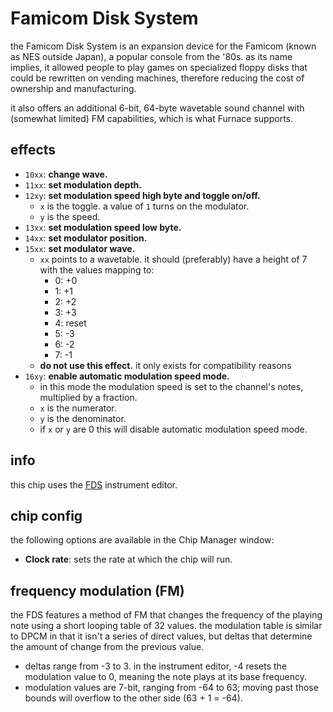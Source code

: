 # Famicom Disk System

the Famicom Disk System is an expansion device for the Famicom (known as NES outside Japan), a popular console from the '80s. as its name implies, it allowed people to play games on specialized floppy disks that could be rewritten on vending machines, therefore reducing the cost of ownership and manufacturing.

it also offers an additional 6-bit, 64-byte wavetable sound channel with (somewhat limited) FM capabilities, which is what Furnace supports.

## effects

- `10xx`: **change wave.**
- `11xx`: **set modulation depth.**
- `12xy`: **set modulation speed high byte and toggle on/off.**
  - `x` is the toggle. a value of `1` turns on the modulator.
  - `y` is the speed.
- `13xx`: **set modulation speed low byte.**
- `14xx`: **set modulator position.**
- `15xx`: **set modulator wave.**
  - `xx` points to a wavetable. it should (preferably) have a height of 7 with the values mapping to:
    - 0: +0
    - 1: +1
    - 2: +2
    - 3: +3
    - 4: reset
    - 5: -3
    - 6: -2
    - 7: -1
  - **do not use this effect.** it only exists for compatibility reasons
- `16xy`: **enable automatic modulation speed mode.**
  - in this mode the modulation speed is set to the channel's notes, multiplied by a fraction.
  - `x` is the numerator.
  - `y` is the denominator.
  - if `x` or `y` are 0 this will disable automatic modulation speed mode.

## info

this chip uses the [FDS](../4-instrument/fds.md) instrument editor.

## chip config

the following options are available in the Chip Manager window:

- **Clock rate**: sets the rate at which the chip will run.

## frequency modulation (FM)

the FDS features a method of FM that changes the frequency of the playing note using a short looping table of 32 values. the modulation table is similar to DPCM in that it isn't a series of direct values, but deltas that determine the amount of change from the previous value.
- deltas range from -3 to 3. in the instrument editor, -4 resets the modulation value to 0, meaning the note plays at its base frequency.
- modulation values are 7-bit, ranging from -64 to 63; moving past those bounds will overflow to the other side (63 + 1 = -64).